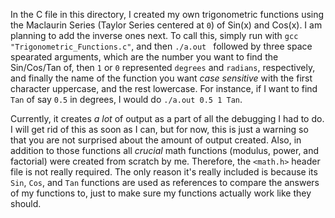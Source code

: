 In the C file in this directory, I created my own trigonometric functions using the Maclaurin Series (Taylor Series centered at `0`) of Sin(x) and Cos(x). I am planning to add the inverse ones next. To call this, simply run with `gcc "Trigonometric_Functions.c"`, and then `./a.out ` followed by three space spearated arguments, which are the number you want to find the Sin/Cos/Tan of, then `1` or `0` represented `degrees` and `radians`, respectively, and finally the name of the function you want *case sensitive* with the first character uppercase, and the rest lowercase. For instance, if I want to find `Tan` of say `0.5` in degrees, I would do `./a.out 0.5 1 Tan`. 

Currently, it creates *a lot* of output as a part of all the debugging I had to do. I will get rid of this as soon as I can, but for now, this is just a warning so that you are not surprised about the amount of output created. Also, in addition to those functions all *crucial* math functions (modulus, power, and factorial) were created from scratch by me. Therefore, the `<math.h>` header file is not really required. The only reason it's really included is because its `Sin`, `Cos`, and `Tan` functions are used as references to compare the answers of my functions to, just to make sure my functions actually work like they should.
